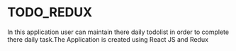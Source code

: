 # TODO_REDUX
In this application user can maintain there daily todolist in order to complete there daily task.The Application is created using React JS and Redux
